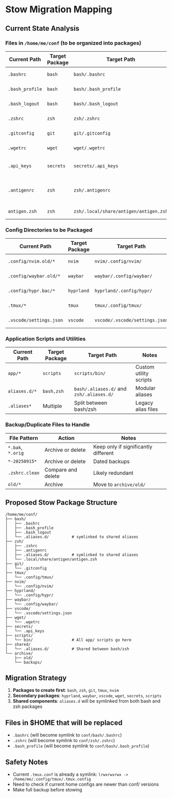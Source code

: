 # Stow Migration Mapping

## Current State Analysis

### Files in `/home/me/conf` (to be organized into packages)

| Current Path | Target Package | Target Path | Notes |
|-------------|----------------|-------------|-------|
| `.bashrc` | `bash` | `bash/.bashrc` | Main bash configuration |
| `.bash_profile` | `bash` | `bash/.bash_profile` | Bash login profile |
| `.bash_logout` | `bash` | `bash/.bash_logout` | Bash logout script |
| `.zshrc` | `zsh` | `zsh/.zshrc` | Main zsh configuration |
| `.gitconfig` | `git` | `git/.gitconfig` | Git user configuration |
| `.wgetrc` | `wget` | `wget/.wgetrc` | Wget configuration |
| `.api_keys` | `secrets` | `secrets/.api_keys` | API keys (consider security) |
| `.antigenrc` | `zsh` | `zsh/.antigenrc` | Antigen (zsh plugin manager) config |
| `antigen.zsh` | `zsh` | `zsh/.local/share/antigen/antigen.zsh` | Antigen script |

### Config Directories to be Packaged

| Current Path | Target Package | Target Path | Notes |
|-------------|----------------|-------------|-------|
| `.config/nvim.old/*` | `nvim` | `nvim/.config/nvim/` | Neovim configuration |
| `.config/waybar.old/*` | `waybar` | `waybar/.config/waybar/` | Waybar configuration |
| `.config/hypr.bac/*` | `hyprland` | `hyprland/.config/hypr/` | Hyprland WM config |
| `.tmux/*` | `tmux` | `tmux/.config/tmux/` | Tmux configuration |
| `.vscode/settings.json` | `vscode` | `vscode/.vscode/settings.json` | VS Code settings |

### Application Scripts and Utilities

| Current Path | Target Package | Target Path | Notes |
|-------------|----------------|-------------|-------|
| `app/*` | `scripts` | `scripts/bin/` | Custom utility scripts |
| `aliases.d/*` | `bash,zsh` | `bash/.aliases.d/` and `zsh/.aliases.d/` | Modular aliases |
| `.aliases*` | Multiple | Split between bash/zsh | Legacy alias files |

### Backup/Duplicate Files to Handle

| File Pattern | Action | Notes |
|-------------|---------|-------|
| `*.bak`, `*.orig` | Archive or delete | Keep only if significantly different |
| `*-20250915*` | Archive or delete | Dated backups |
| `.zshrc.clean` | Compare and delete | Likely redundant |
| `old/*` | Archive | Move to `archive/old/` |

## Proposed Stow Package Structure

```
/home/me/conf/
├── bash/
│   ├── .bashrc
│   ├── .bash_profile
│   ├── .bash_logout
│   └── .aliases.d/          # symlinked to shared aliases
├── zsh/
│   ├── .zshrc
│   ├── .antigenrc
│   ├── .aliases.d/          # symlinked to shared aliases
│   └── .local/share/antigen/antigen.zsh
├── git/
│   └── .gitconfig
├── tmux/
│   └── .config/tmux/
├── nvim/
│   └── .config/nvim/
├── hyprland/
│   └── .config/hypr/
├── waybar/
│   └── .config/waybar/
├── vscode/
│   └── .vscode/settings.json
├── wget/
│   └── .wgetrc
├── secrets/
│   └── .api_keys
├── scripts/
│   └── bin/                 # All app/ scripts go here
├── shared/
│   └── .aliases.d/          # Shared between bash/zsh
└── archive/
    ├── old/
    └── backups/
```

## Migration Strategy

1. **Packages to create first**: `bash`, `zsh`, `git`, `tmux`, `nvim`
2. **Secondary packages**: `hyprland`, `waybar`, `vscode`, `wget`, `secrets`, `scripts`
3. **Shared components**: `aliases.d` will be symlinked from both bash and zsh packages

## Files in $HOME that will be replaced

- `.bashrc` (will become symlink to `conf/bash/.bashrc`)
- `.zshrc` (will become symlink to `conf/zsh/.zshrc`)
- `.bash_profile` (will become symlink to `conf/bash/.bash_profile`)

## Safety Notes

- Current `.tmux.conf` is already a symlink: `lrwxrwxrwx -> /home/me/.config/tmux/.tmux.config`
- Need to check if current home configs are newer than conf/ versions
- Make full backup before stowing